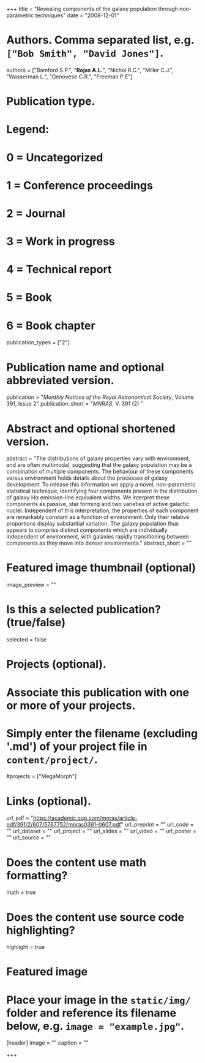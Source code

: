 +++
title = "Revealing components of the galaxy population through non-parametric techniques"
date = "2008-12-01"

# Authors. Comma separated list, e.g. `["Bob Smith", "David Jones"]`.
authors = ["Bamford S.P.", "**Rojas A.L.**", "Nichol R.C.", "Miller C.J.", "Wasserman L.", "Genovese C.R.", "Freeman P.E"]

# Publication type.
# Legend:
# 0 = Uncategorized
# 1 = Conference proceedings
# 2 = Journal
# 3 = Work in progress
# 4 = Technical report
# 5 = Book
# 6 = Book chapter
publication_types = ["2"]

# Publication name and optional abbreviated version.
publication = "*Monthly Notices of the Royal Astronomical Society*, Volume 391, Issue 2"
publication_short = "*MNRAS*, V. 391 (2) "

# Abstract and optional shortened version.
abstract = "The distributions of galaxy properties vary with environment, and are often multimodal, suggesting that the galaxy population may be a combination of multiple components. The behaviour of these components versus environment holds details about the processes of galaxy development. To release this information we apply a novel, non-parametric statistical technique, identifying four components present in the distribution of galaxy Hα emission-line equivalent widths. We interpret these components as passive, star forming and two varieties of active galactic nuclei. Independent of this interpretation, the properties of each component are remarkably constant as a function of environment. Only their relative proportions display substantial variation. The galaxy population thus appears to comprise distinct components which are individually independent of environment, with galaxies rapidly transitioning between components as they move into denser environments."
abstract_short = ""

# Featured image thumbnail (optional)
image_preview = ""

# Is this a selected publication? (true/false)
selected = false

# Projects (optional).
#   Associate this publication with one or more of your projects.
#   Simply enter the filename (excluding '.md') of your project file in `content/project/`.
#projects = ["MegaMorph"]

# Links (optional).
url_pdf = "https://academic.oup.com/mnras/article-pdf/391/2/607/5767752/mnras0391-0607.pdf"
url_preprint = ""
url_code = ""
url_dataset = ""
url_project = ""
url_slides = ""
url_video = ""
url_poster = ""
url_source = ""

# Does the content use math formatting?
math = true

# Does the content use source code highlighting?
highlight = true

# Featured image
# Place your image in the `static/img/` folder and reference its filename below, e.g. `image = "example.jpg"`.
[header]
image = ""
caption = ""

+++
